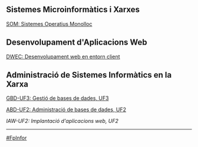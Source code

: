 Sistemes Microinformàtics i Xarxes
----------------------------------
[SOM: Sistemes Operatius Monolloc](https://jrodr236.github.io/SOM/)


Desenvolupament d'Aplicacions Web
---------------------------------
[DWEC: Desenvolupament web en entorn client](https://jrodr236.github.io/DWEC/)


Administració de Sistemes Informàtics en la Xarxa
-------------------------------------------------
[GBD-UF3: Gestió de bases de dades, UF3](https://jrodr236.github.io/GBD-UF3/)

[ABD-UF2: Administració de bases de dades, UF2](https://jrodr236.github.io/ADB-UF2/)

*IAW-UF2: Implantació d'aplicacions web, UF2*

---

[#FpInfor](https://profesinformatica.github.io/FpInfor/)
